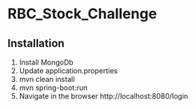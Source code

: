 # RBC_Stock_Challenge

## Installation

1. Install MongoDb
2. Update application.properties
3. mvn clean install
4. mvn spring-boot:run
5. Navigate in the browser http://localhost:8080/login

